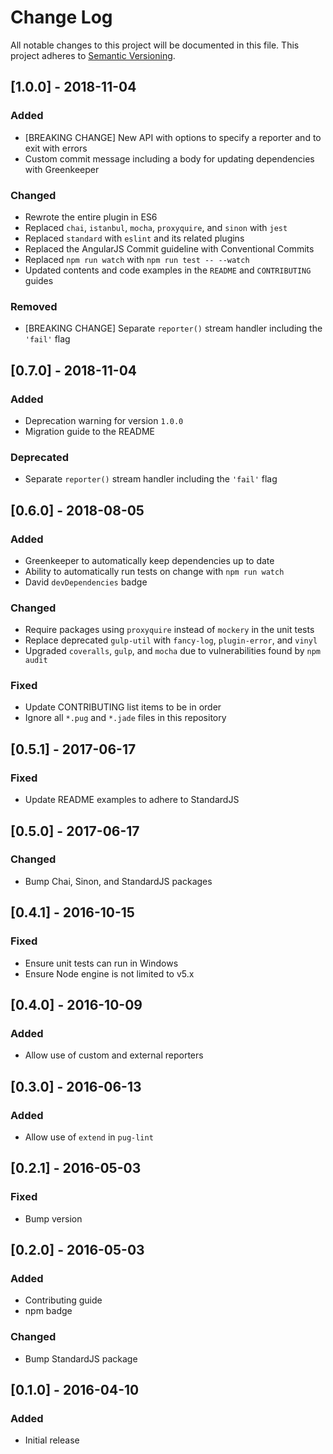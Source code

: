 # Change Log
All notable changes to this project will be documented in this file.
This project adheres to [Semantic Versioning](http://semver.org/).

## [1.0.0] - 2018-11-04
### Added
- [BREAKING CHANGE] New API with options to specify a reporter and to exit with errors
- Custom commit message including a body for updating dependencies with Greenkeeper

### Changed
- Rewrote the entire plugin in ES6
- Replaced `chai`, `istanbul`, `mocha`, `proxyquire`, and `sinon` with `jest`
- Replaced `standard` with `eslint` and its related plugins
- Replaced the AngularJS Commit guideline with Conventional Commits
- Replaced `npm run watch` with `npm run test -- --watch`
- Updated contents and code examples in the `README` and `CONTRIBUTING` guides

### Removed
- [BREAKING CHANGE] Separate `reporter()` stream handler including the `'fail'` flag

## [0.7.0] - 2018-11-04
### Added
- Deprecation warning for version `1.0.0`
- Migration guide to the README

### Deprecated
- Separate `reporter()` stream handler including the `'fail'` flag

## [0.6.0] - 2018-08-05
### Added
- Greenkeeper to automatically keep dependencies up to date
- Ability to automatically run tests on change with `npm run watch`
- David `devDependencies` badge

### Changed
- Require packages using `proxyquire` instead of `mockery` in the unit tests
- Replace deprecated `gulp-util` with `fancy-log`, `plugin-error`, and `vinyl`
- Upgraded `coveralls`, `gulp`, and `mocha` due to vulnerabilities found by `npm audit`

### Fixed
- Update CONTRIBUTING list items to be in order
- Ignore all `*.pug` and `*.jade` files in this repository

## [0.5.1] - 2017-06-17
### Fixed
- Update README examples to adhere to StandardJS

## [0.5.0] - 2017-06-17
### Changed
- Bump Chai, Sinon, and StandardJS packages

## [0.4.1] - 2016-10-15
### Fixed
- Ensure unit tests can run in Windows
- Ensure Node engine is not limited to v5.x

## [0.4.0] - 2016-10-09
### Added
- Allow use of custom and external reporters

## [0.3.0] - 2016-06-13
### Added
- Allow use of `extend` in `pug-lint`

## [0.2.1] - 2016-05-03
### Fixed
- Bump version

## [0.2.0] - 2016-05-03
### Added
- Contributing guide
- npm badge

### Changed
- Bump StandardJS package

## [0.1.0] - 2016-04-10
### Added
- Initial release
